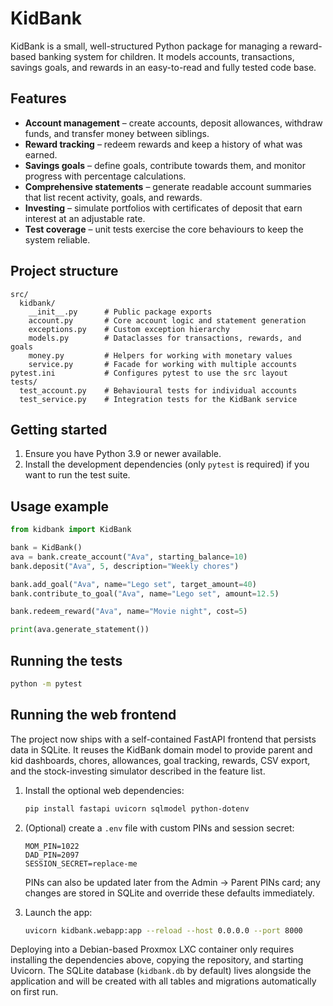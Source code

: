 # KidBank

KidBank is a small, well-structured Python package for managing a reward-based
banking system for children. It models accounts, transactions, savings goals,
and rewards in an easy-to-read and fully tested code base.

## Features

- **Account management** – create accounts, deposit allowances, withdraw funds,
  and transfer money between siblings.
- **Reward tracking** – redeem rewards and keep a history of what was earned.
- **Savings goals** – define goals, contribute towards them, and monitor
  progress with percentage calculations.
- **Comprehensive statements** – generate readable account summaries that list
  recent activity, goals, and rewards.
- **Investing** – simulate portfolios with certificates of deposit that earn
  interest at an adjustable rate.
- **Test coverage** – unit tests exercise the core behaviours to keep the
  system reliable.

## Project structure

```
src/
  kidbank/
    __init__.py      # Public package exports
    account.py       # Core account logic and statement generation
    exceptions.py    # Custom exception hierarchy
    models.py        # Dataclasses for transactions, rewards, and goals
    money.py         # Helpers for working with monetary values
    service.py       # Facade for working with multiple accounts
pytest.ini           # Configures pytest to use the src layout
tests/
  test_account.py    # Behavioural tests for individual accounts
  test_service.py    # Integration tests for the KidBank service
```

## Getting started

1. Ensure you have Python 3.9 or newer available.
2. Install the development dependencies (only `pytest` is required) if you want
   to run the test suite.

## Usage example

```python
from kidbank import KidBank

bank = KidBank()
ava = bank.create_account("Ava", starting_balance=10)
bank.deposit("Ava", 5, description="Weekly chores")

bank.add_goal("Ava", name="Lego set", target_amount=40)
bank.contribute_to_goal("Ava", name="Lego set", amount=12.5)

bank.redeem_reward("Ava", name="Movie night", cost=5)

print(ava.generate_statement())
```

## Running the tests

```bash
python -m pytest
```

## Running the web frontend

The project now ships with a self-contained FastAPI frontend that persists data
in SQLite.  It reuses the KidBank domain model to provide parent and kid
dashboards, chores, allowances, goal tracking, rewards, CSV export, and the
stock-investing simulator described in the feature list.

1. Install the optional web dependencies:

   ```bash
   pip install fastapi uvicorn sqlmodel python-dotenv
   ```

2. (Optional) create a `.env` file with custom PINs and session secret:

   ```env
   MOM_PIN=1022
   DAD_PIN=2097
   SESSION_SECRET=replace-me
   ```

   PINs can also be updated later from the Admin → Parent PINs card; any
   changes are stored in SQLite and override these defaults immediately.

3. Launch the app:

   ```bash
   uvicorn kidbank.webapp:app --reload --host 0.0.0.0 --port 8000
   ```

Deploying into a Debian-based Proxmox LXC container only requires installing
the dependencies above, copying the repository, and starting Uvicorn.  The
SQLite database (`kidbank.db` by default) lives alongside the application and
will be created with all tables and migrations automatically on first run.
